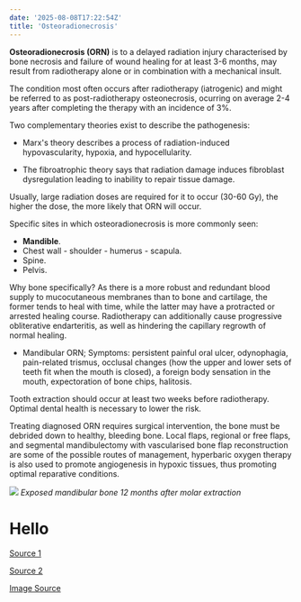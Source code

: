 ```yaml
---
date: '2025-08-08T17:22:54Z'
title: 'Osteoradionecrosis'
---
```


**Osteoradionecrosis (ORN)** is to a delayed radiation injury characterised by bone necrosis and failure of wound healing for at least 3-6 months, may result from radiotherapy alone or in combination with a mechanical insult.



The condition most often occurs after radiotherapy (iatrogenic) and might be referred to as post-radiotherapy osteonecrosis, ocurring on average 2-4 years after completing the therapy with an incidence of 3%.



Two complementary theories exist to describe the pathogenesis: 

- Marx's theory describes a process of radiation-induced hypovascularity, hypoxia, and hypocellularity.

- The fibroatrophic theory says that radiation damage induces fibroblast dysregulation leading to inability to repair tissue damage.



Usually, large radiation doses are required for it to occur (30-60 Gy), the higher the dose, the more likely that ORN will occur.



Specific sites in which osteoradionecrosis is more commonly seen:

- **Mandible**.
- Chest wall - shoulder - humerus - scapula.
- Spine.
- Pelvis.


Why bone specifically? As there is a more robust and redundant blood supply to mucocutaneous membranes than to bone and cartilage, the former tends to heal with time, while the latter may have a protracted or arrested healing course. Radiotherapy can additionally cause progressive obliterative endarteritis, as well as hindering the capillary regrowth of normal healing.



- Mandibular ORN;
Symptoms: persistent painful oral ulcer, odynophagia, pain-related trismus, occlusal changes (how the upper and lower sets of teeth fit when the mouth is closed), a foreign body sensation in the mouth, expectoration of bone chips, halitosis.



Tooth extraction should occur at least two weeks before radiotherapy. Optimal dental health is necessary to lower the risk.



Treating diagnosed ORN requires surgical intervention, the bone must be debrided down to healthy, bleeding bone. Local flaps, regional or free flaps, and segmental mandibulectomy with vascularised bone flap reconstruction are some of the possible routes of management, hyperbaric oxygen therapy is also used to promote angiogenesis in hypoxic tissues, thus promoting optimal reparative conditions.

![](/images/Osteoradionecrosis/Clinical-photograph-of-exposed-bone-Notani-grade-2-osteoradionecrosis-in-the-left.jpg)
*Exposed mandibular bone 12 months after molar extraction*

<h1>Hello</h1>

[Source 1](https://www.ncbi.nlm.nih.gov/books/NBK430917/)

[Source 2](https://radiopaedia.org/articles/osteoradionecrosis)

[Image Source](https://www.researchgate.net/figure/Clinical-photograph-of-exposed-bone-Notani-grade-2-osteoradionecrosis-in-the-left_fig2_331545389)
